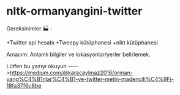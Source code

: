 # nltk-ormanyangini-twitter


Gereksinimler :factory: :

  +Twitter api hesabı
  +Tweepy kütüphanesi
  +nlkt kütüphanesi
  
  
  
  Amacım: Anlamlı bilgiler ve lokasyonlar/yerler  belirlemek.


Lütfen bu yazıyı okuyun ---->https://medium.com/@karacaylmaz2016/orman-yang%C4%B1nlar%C4%B1-ve-twitter-metin-madencili%C4%9Fi-18fa37f6c8be

